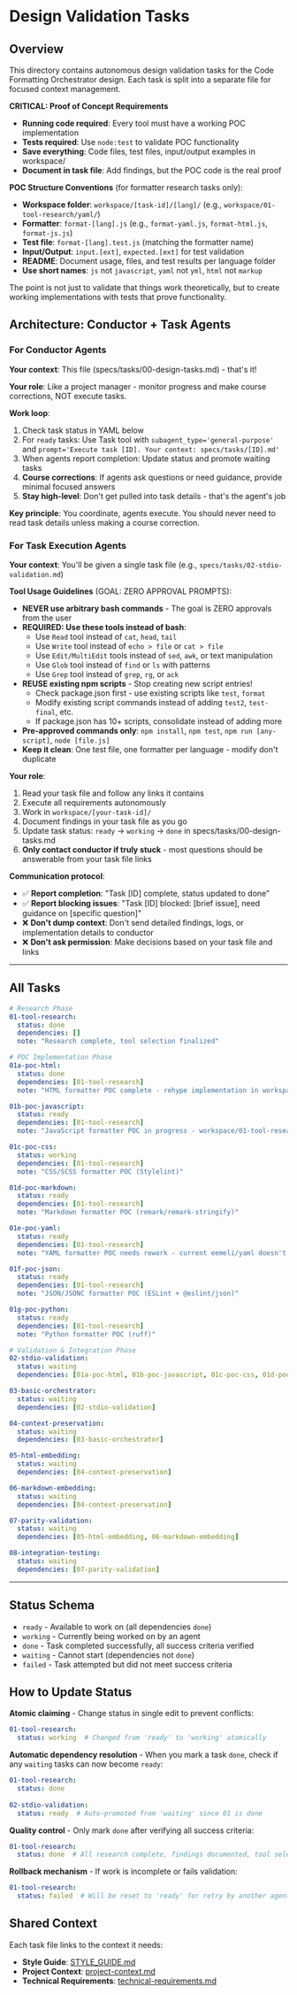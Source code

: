 # Design Validation Tasks

## Overview
This directory contains autonomous design validation tasks for the Code Formatting Orchestrator design. Each task is split into a separate file for focused context management.

**CRITICAL: Proof of Concept Requirements**
- **Running code required**: Every tool must have a working POC implementation
- **Tests required**: Use `node:test` to validate POC functionality 
- **Save everything**: Code files, test files, input/output examples in workspace/
- **Document in task file**: Add findings, but the POC code is the real proof

**POC Structure Conventions** (for formatter research tasks only):
- **Workspace folder**: `workspace/[task-id]/[lang]/` (e.g., `workspace/01-tool-research/yaml/`)
- **Formatter**: `format-[lang].js` (e.g., `format-yaml.js`, `format-html.js`, `format-js.js`)  
- **Test file**: `format-[lang].test.js` (matching the formatter name)
- **Input/Output**: `input.[ext]`, `expected.[ext]` for test validation
- **README**: Document usage, files, and test results per language folder
- **Use short names**: `js` not `javascript`, `yaml` not `yml`, `html` not `markup`

The point is not just to validate that things work theoretically, but to create working implementations with tests that prove functionality.

## Architecture: Conductor + Task Agents

### For Conductor Agents
**Your context**: This file (specs/tasks/00-design-tasks.md) - that's it!

**Your role**: Like a project manager - monitor progress and make course corrections, NOT execute tasks.

**Work loop**:
1. Check task status in YAML below
2. For `ready` tasks: Use Task tool with `subagent_type='general-purpose'` and `prompt='Execute task [ID]. Your context: specs/tasks/[ID].md'`
3. When agents report completion: Update status and promote waiting tasks
4. **Course corrections**: If agents ask questions or need guidance, provide minimal focused answers
5. **Stay high-level**: Don't get pulled into task details - that's the agent's job

**Key principle**: You coordinate, agents execute. You should never need to read task details unless making a course correction.

### For Task Execution Agents
**Your context**: You'll be given a single task file (e.g., `specs/tasks/02-stdio-validation.md`)

**Tool Usage Guidelines** (GOAL: ZERO APPROVAL PROMPTS):
- **NEVER use arbitrary bash commands** - The goal is ZERO approvals from the user
- **REQUIRED: Use these tools instead of bash**:
  - Use `Read` tool instead of `cat`, `head`, `tail` 
  - Use `Write` tool instead of `echo > file` or `cat > file`
  - Use `Edit/MultiEdit` tools instead of `sed`, `awk`, or text manipulation
  - Use `Glob` tool instead of `find` or `ls` with patterns
  - Use `Grep` tool instead of `grep`, `rg`, or `ack`
- **REUSE existing npm scripts** - Stop creating new script entries!
  - Check package.json first - use existing scripts like `test`, `format`
  - Modify existing script commands instead of adding `test2`, `test-final`, etc.
  - If package.json has 10+ scripts, consolidate instead of adding more
- **Pre-approved commands only**: `npm install`, `npm test`, `npm run [any-script]`, `node [file.js]`
- **Keep it clean**: One test file, one formatter per language - modify don't duplicate

**Your role**: 
1. Read your task file and follow any links it contains
2. Execute all requirements autonomously 
3. Work in `workspace/[your-task-id]/` 
4. Document findings in your task file as you go
5. Update task status: `ready` → `working` → `done` in specs/tasks/00-design-tasks.md
6. **Only contact conductor if truly stuck** - most questions should be answerable from your task file links

**Communication protocol**: 
- ✅ **Report completion**: "Task [ID] complete, status updated to done"
- ✅ **Report blocking issues**: "Task [ID] blocked: [brief issue], need guidance on [specific question]"  
- ❌ **Don't dump context**: Don't send detailed findings, logs, or implementation details to conductor
- ❌ **Don't ask permission**: Make decisions based on your task file and links

---

## All Tasks

```yaml
# Research Phase
01-tool-research:
  status: done
  dependencies: []
  note: "Research complete, tool selection finalized"

# POC Implementation Phase
01a-poc-html:
  status: done
  dependencies: [01-tool-research]
  note: "HTML formatter POC complete - rehype implementation in workspace/01-tool-research/html/"

01b-poc-javascript:
  status: ready
  dependencies: [01-tool-research]
  note: "JavaScript formatter POC in progress - workspace/01-tool-research/js/"

01c-poc-css:
  status: working
  dependencies: [01-tool-research]
  note: "CSS/SCSS formatter POC (Stylelint)"

01d-poc-markdown:
  status: ready
  dependencies: [01-tool-research]
  note: "Markdown formatter POC (remark/remark-stringify)"

01e-poc-yaml:
  status: ready
  dependencies: [01-tool-research]
  note: "YAML formatter POC needs rework - current eemeli/yaml doesn't preserve formatting, need alternative solution. Merge workspace/01-tool-research/yaml/ and yaml-alternatives/ directories"

01f-poc-json:
  status: ready
  dependencies: [01-tool-research]
  note: "JSON/JSONC formatter POC (ESLint + @eslint/json)"

01g-poc-python:
  status: ready
  dependencies: [01-tool-research]
  note: "Python formatter POC (ruff)"

# Validation & Integration Phase
02-stdio-validation:
  status: waiting
  dependencies: [01a-poc-html, 01b-poc-javascript, 01c-poc-css, 01d-poc-markdown, 01e-poc-yaml, 01f-poc-json, 01g-poc-python]

03-basic-orchestrator:
  status: waiting
  dependencies: [02-stdio-validation]

04-context-preservation:
  status: waiting
  dependencies: [03-basic-orchestrator]

05-html-embedding:
  status: waiting
  dependencies: [04-context-preservation]

06-markdown-embedding:
  status: waiting
  dependencies: [04-context-preservation]

07-parity-validation:
  status: waiting
  dependencies: [05-html-embedding, 06-markdown-embedding]

08-integration-testing:
  status: waiting
  dependencies: [07-parity-validation]
```

---

## Status Schema

- `ready` - Available to work on (all dependencies `done`)
- `working` - Currently being worked on by an agent
- `done` - Task completed successfully, all success criteria verified
- `waiting` - Cannot start (dependencies not `done`)
- `failed` - Task attempted but did not meet success criteria

## How to Update Status

**Atomic claiming** - Change status in single edit to prevent conflicts:
```yaml
01-tool-research:
  status: working  # Changed from 'ready' to 'working' atomically
```

**Automatic dependency resolution** - When you mark a task `done`, check if any `waiting` tasks can now become `ready`:
```yaml
01-tool-research:
  status: done
  
02-stdio-validation:
  status: ready  # Auto-promoted from 'waiting' since 01 is done
```

**Quality control** - Only mark `done` after verifying all success criteria:
```yaml
01-tool-research:
  status: done  # All research complete, findings documented, tool selection report created
```

**Rollback mechanism** - If work is incomplete or fails validation:
```yaml
01-tool-research:
  status: failed  # Will be reset to 'ready' for retry by another agent
```


## Shared Context

Each task file links to the context it needs:
- **Style Guide**: [STYLE_GUIDE.md](../../STYLE_GUIDE.md)
- **Project Context**: [project-context.md](../project-context.md)  
- **Technical Requirements**: [technical-requirements.md](../technical-requirements.md)

